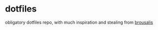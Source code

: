 dotfiles
========

obligatory dotfiles repo, with much inspiration and stealing from [brousalis](https://github.com/brousalis/dotfiles)
